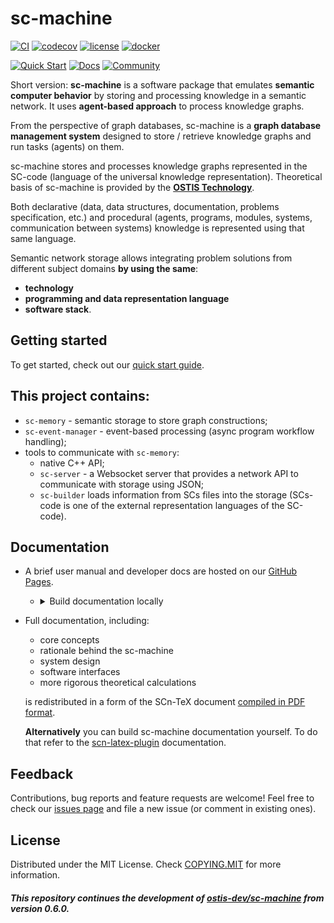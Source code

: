 # sc-machine

[![CI](https://github.com/ostis-ai/sc-machine/actions/workflows/main.yml/badge.svg)](https://github.com/ostis-ai/sc-machine/actions/workflows/main.yml)
[![codecov](https://codecov.io/gh/ostis-ai/sc-machine/branch/main/graph/badge.svg?token=WU8O9Z1DNL)](https://codecov.io/gh/ostis-ai/sc-machine)
[![license](https://img.shields.io/badge/License-MIT-yellow.svg)](COPYING.MIT)
[![docker](https://img.shields.io/docker/v/ostis/sc-machine?arch=amd64&label=Docker&logo=Docker&sort=semver)](https://hub.docker.com/r/ostis/sc-machine)

[![Quick Start](https://img.shields.io/badge/-Quick%20Start-black?style=for-the-badge&logo=rocket)](https://ostis-ai.github.io/sc-machine/quick_start)
[![Docs](https://img.shields.io/badge/Docs-gray?style=for-the-badge&logo=read-the-docs)](https://ostis-ai.github.io/sc-machine)
[![Community](https://img.shields.io/badge/-Community-teal?style=for-the-badge&logo=matrix)](https://app.element.io/index.html#/room/#ostis_tech_support:matrix.org)

Short version: **sc-machine** is a software package that emulates **semantic computer behavior** by storing and processing knowledge in a semantic network. It uses **agent-based approach** to process knowledge graphs.

From the perspective of graph databases, sc-machine is a **graph database management system** designed to store / retrieve knowledge graphs and run tasks (agents) on them.

sc-machine stores and processes knowledge graphs represented in the SC-code (language of the universal knowledge representation). Theoretical basis of sc-machine is provided by the [**OSTIS Technology**](https://github.com/ostis-ai).

Both declarative (data, data structures, documentation, problems specification, etc.) and procedural (agents, programs, modules, systems, communication between systems) knowledge is represented using that same language.

Semantic network storage allows integrating problem solutions from different subject domains **by using the same**:

- **technology**
- **programming and data representation language**
- **software stack**.

## Getting started

To get started, check out our [quick start guide](https://ostis-ai.github.io/sc-machine/quick_start).


## This project contains:

- `sc-memory` - semantic storage to store graph constructions;
- `sc-event-manager` - event-based processing (async program workflow handling);
- tools to communicate with `sc-memory`:
  - native C++ API;
  - `sc-server` - a Websocket server that provides a network API to communicate with storage using JSON;
  - `sc-builder` loads information from SCs files into the storage (SCs-code is one of the external representation languages of the SC-code).

## Documentation

- A brief user manual and developer docs are hosted on our [GitHub Pages](https://ostis-ai.github.io/sc-machine).
  - <details>
      <summary>Build documentation locally</summary>

    ```sh
    # make sure you're using python 3.12
    pip3 install mkdocs mkdocs-material
    mkdocs serve
    # and open http://127.0.0.1:8000/ in your browser
    ```
    </details>
- Full documentation, including:

  - core concepts
  - rationale behind the sc-machine
  - system design
  - software interfaces
  - more rigorous theoretical calculations

  is redistributed in a form of the SCn-TeX document [compiled in PDF format](https://github.com/ostis-ai/ostis-web-platform/blob/develop/docs/main.pdf).

  **Alternatively** you can build sc-machine documentation yourself. To do that refer to the [scn-latex-plugin](https://github.com/ostis-ai/scn-latex-plugin) documentation.

## Feedback

Contributions, bug reports and feature requests are welcome!
Feel free to check our [issues page](https://github.com/ostis-ai/sc-machine/issues) and file a new issue (or comment in existing ones).

## License

Distributed under the MIT License. Check [COPYING.MIT](COPYING.MIT) for more information.

##### _This repository continues the development of [ostis-dev/sc-machine](https://github.com/ostis-dev/sc-machine) from version 0.6.0._
